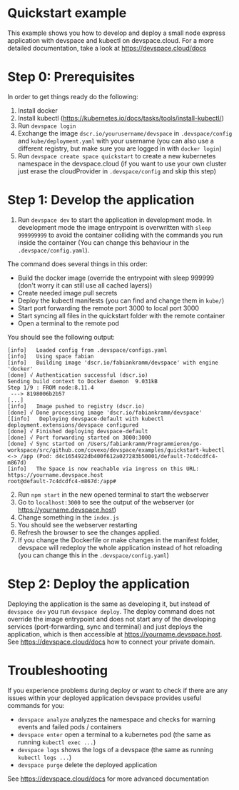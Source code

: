 # Quickstart example

This example shows you how to develop and deploy a small node express application with devspace and kubectl on devspace.cloud. For a more detailed documentation, take a look at https://devspace.cloud/docs

# Step 0: Prerequisites

In order to get things ready do the following:
1. Install docker
2. Install kubectl (https://kubernetes.io/docs/tasks/tools/install-kubectl/)
3. Run `devspace login`
4. Exchange the image `dscr.io/yourusername/devspace` in `.devspace/config` and `kube/deployment.yaml` with your username (you can also use a different registry, but make sure you are logged in with `docker login`)
5. Run `devspace create space quickstart` to create a new kubernetes namespace in the devspace.cloud (if you want to use your own cluster just erase the cloudProvider in `.devspace/config` and skip this step)

# Step 1: Develop the application

1. Run `devspace dev` to start the application in development mode. In development mode the image entrypoint is overwritten with `sleep 999999999` to avoid the container colliding with the commands you run inside the container (You can change this behaviour in the `.devspace/config.yaml`). 

The command does several things in this order:
- Build the docker image (override the entrypoint with sleep 999999 (don't worry it can still use all cached layers))
- Create needed image pull secrets
- Deploy the kubectl manifests (you can find and change them in `kube/`)
- Start port forwarding the remote port 3000 to local port 3000
- Start syncing all files in the quickstart folder with the remote container
- Open a terminal to the remote pod

You should see the following output:
```
[info]   Loaded config from .devspace/configs.yaml
[info]   Using space fabian                       
[info]   Building image 'dscr.io/fabiankramm/devspace' with engine 'docker'
[done] √ Authentication successful (dscr.io)
Sending build context to Docker daemon  9.031kB
Step 1/9 : FROM node:8.11.4
 ---> 8198006b2b57
[...]
[info]   Image pushed to registry (dscr.io)
[done] √ Done processing image 'dscr.io/fabiankramm/devspace'
[[info]   Deploying devspace-default with kubectl
deployment.extensions/devspace configured          
[done] √ Finished deploying devspace-default
[done] √ Port forwarding started on 3000:3000           
[done] √ Sync started on /Users/fabiankramm/Programmieren/go-workspace/src/github.com/covexo/devspace/examples/quickstart-kubectl <-> /app (Pod: d4c1654922db400f612a027283b50001/default-7c4dcdfc4-m867d)
[info]   The Space is now reachable via ingress on this URL: https://yourname.devspace.host
root@default-7c4dcdfc4-m867d:/app#
```
2. Run `npm start` in the new opened terminal to start the webserver
3. Go to `localhost:3000` to see the output of the webserver (or https://yourname.devspace.host)
4. Change something in the `index.js`
5. You should see the webserver restarting
6. Refresh the browser to see the changes applied.
7. If you change the Dockerfile or make changes in the manifest folder, devspace will redeploy the whole application instead of hot reloading (you can change this in the `.devspace/config.yaml`)

# Step 2: Deploy the application

Deploying the application is the same as developing it, but instead of `devspace dev` you run `devspace deploy`. The deploy command does not override the image entrypoint and does not start any of the developing services (port-forwarding, sync and terminal) and just deploys the application, which is then accessible at https://yourname.devspace.host. See https://devspace.cloud/docs how to connect your private domain.

# Troubleshooting 

If you experience problems during deploy or want to check if there are any issues within your deployed application devspace provides useful commands for you:
- `devspace analyze` analyzes the namespace and checks for warning events and failed pods / containers
- `devspace enter` open a terminal to a kubernetes pod (the same as running `kubectl exec ...`)
- `devspace logs` shows the logs of a devspace (the same as running `kubectl logs ...`)
- `devspace purge` delete the deployed application

See https://devspace.cloud/docs for more advanced documentation
